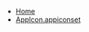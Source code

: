 <!-- docs/_sidebar.md -->
- [Home](/)
- [AppIcon.appiconset](devassistDocs/docs/Tutorials/TabbedViewTutorial/TabbedViewTutorial/Assets.xcassets/AppIcon.appiconset/)